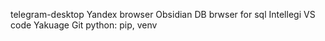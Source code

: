 telegram-desktop
Yandex browser
Obsidian
DB brwser for sql
Intellegi
VS code
Yakuage
Git
python: pip, venv
